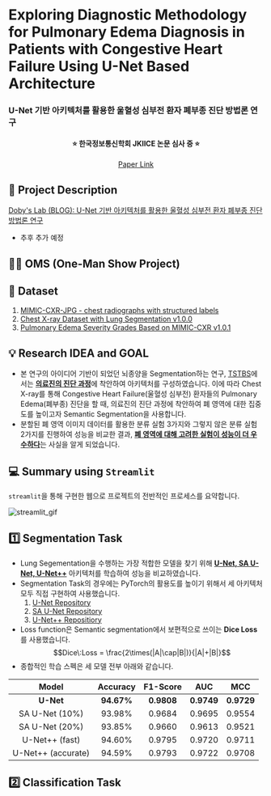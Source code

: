 # Exploring Diagnostic Methodology for Pulmonary Edema Diagnosis in Patients with Congestive Heart Failure Using U-Net Based Architecture

### U-Net 기반 아키텍처를 활용한 울혈성 심부전 환자 폐부종 진단 방법론 연구

#### <div align="center"><b>⭐ 한국정보통신학회 JKIICE 논문 심사 중 ⭐</b></div>

<div align="center"><a href="./PAPER/투고%20초안%20최종.pdf">Paper Link</a></div>

## 📄 Project Description

[Doby's Lab (BLOG): U-Net 기반 아키텍처를 활용한 울혈성 심부전 환자 폐부종 진단 방법론 연구]()

- 추후 추가 예정

## 🏃‍♂️ OMS (One-Man Show Project)

## 📁 Dataset

1. <a href="https://physionet.org/content/mimic-cxr-jpg/2.0.0/">MIMIC-CXR-JPG - chest radiographs with structured labels</a>
2. <a href="https://physionet.org/content/chest-x-ray-segmentation/1.0.0/">Chest X-ray Dataset with Lung Segmentation v1.0.0</a>
3. <a href="https://physionet.org/content/mimic-cxr-pe-severity/1.0.1/">Pulmonary Edema Severity Grades Based on MIMIC-CXR v1.0.1</a>

## 💡 Research IDEA and GOAL

- 본 연구의 아이디어 기반이 되었던 뇌종양을 Segmentation하는 연구, <a href="https://ieeexplore.ieee.org/document/9199562">TSTBS</a>에서는 <u><b>의료진의 진단 과정</b></u>에 착안하여 아키텍처를 구성하였습니다. 이에 따라 Chest X-ray를 통해 Congestive Heart Failure(울혈성 심부전) 환자들의 Pulmonary Edema(폐부종) 진단을 할 때, 의료진의 진단 과정에 착안하여 폐 영역에 대한 집중도를 높이고자 Semantic Segmentation을 사용합니다.
- 분할된 폐 영역 이미지 데이터를 활용한 분류 실험 3가지와 그렇지 않은 분류 실험 2가지를 진행하여 성능을 비교한 결과, <u><b>폐 영역에 대해 고려한 실험이 성능이 더 우수하다</b></u>는 사실을 알게 되었습니다.

## 💻 Summary using <code>Streamlit</code>

<code>streamlit</code>을 통해 구현한 웹으로 프로젝트의 전반적인 프로세스를 요약합니다.

![streamlit_gif](./streamlit/oms_streamlit.gif)

## 1️⃣ Segmentation Task

- Lung Segementation을 수행하는 가장 적합한 모델을 찾기 위해 <u><b>U-Net, SA U-Net, U-Net++</b></u> 아키텍처를 학습하여 성능을 비교하였습니다.
- Segmentation Task의 경우에는 PyTorch의 활용도를 높이기 위해서 세 아키텍처 모두 직접 구현하여 사용했습니다.
  1. <a href="">U-Net Repository</a>
  2. <a href="">SA U-Net Repository</a>
  3. <a href="">U-Net++ Repositiory</a>
- Loss function은 Semantic segmentation에서 보편적으로 쓰이는 <b>Dice Loss</b>를 사용했습니다.
  $$Dice\:Loss = \frac{2\times(|A|\cap|B|)}{|A|+|B|}$$
- 종합적인 학습 스펙은 세 모델 전부 아래와 같습니다.

|       Model        |   Accuracy    |   F1-Score    |      AUC      |      MCC      |
| :----------------: | :-----------: | :-----------: | :-----------: | :-----------: |
|    <b>U-Net</b>    | <b>94.67%</b> | <b>0.9808</b> | <b>0.9749</b> | <b>0.9729</b> |
|   SA U-Net (10%)   |    93.98%     |    0.9684     |    0.9695     |    0.9554     |
|   SA U-Net (20%)   |    93.85%     |    0.9660     |    0.9613     |    0.9521     |
|   U-Net++ (fast)   |    94.60%     |    0.9795     |    0.9720     |    0.9711     |
| U-Net++ (accurate) |    94.59%     |    0.9793     |    0.9722     |    0.9708     |

## 2️⃣ Classification Task
